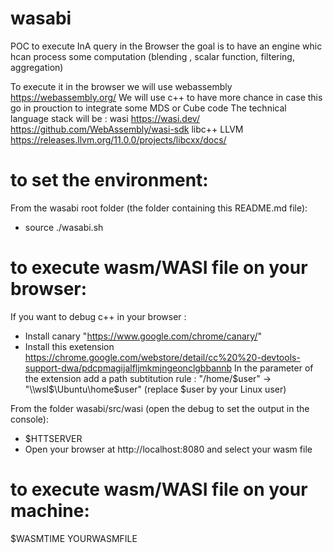 # wasabi

POC to execute InA query in the Browser the goal is to have an engine whic hcan process some computation (blending , scalar function, filtering, aggregation)

To execute it in the browser we will use webassembly https://webassembly.org/
We will use c++ to have more chance in case this go in prouction to integrate some MDS or Cube code
The technical language stack will be : 
  wasi https://wasi.dev/   https://github.com/WebAssembly/wasi-sdk
  libc++ LLVM https://releases.llvm.org/11.0.0/projects/libcxx/docs/
  
 # to set the environment:
 From the wasabi root folder (the folder containing this README.md file):
  - source ./wasabi.sh
 
 # to execute wasm/WASI file on your browser:
 If you want to debug c++ in your browser :
  - Install canary "https://www.google.com/chrome/canary/"
  - Install this exetension https://chrome.google.com/webstore/detail/cc%20%20-devtools-support-dwa/pdcpmagijalfljmkmjngeonclgbbannb
    In the parameter of the extension add a path subtitution rule :
      "/home/$user" -> "\\wsl$\Ubuntu\home\$user" (replace $user by your Linux user) 
 
 From the folder wasabi/src/wasi (open the debug to set the output in the console):
  - $HTTSERVER
  - Open your browser at http://localhost:8080 and select your wasm file
    
 
 # to execute wasm/WASI file on your machine:
 $WASMTIME YOURWASMFILE
 
